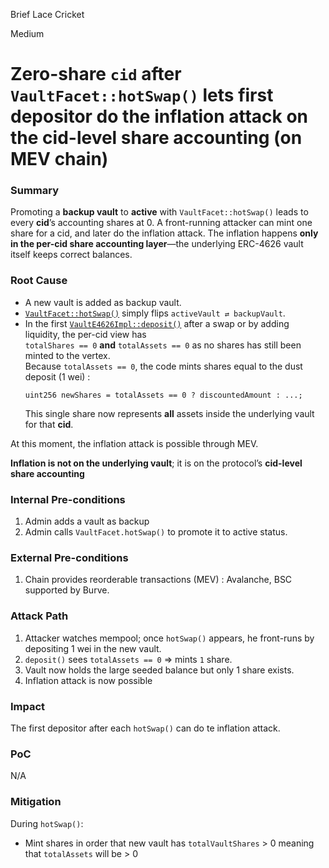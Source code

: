 Brief Lace Cricket

Medium

# Zero-share `cid` after `VaultFacet::hotSwap()` lets first depositor do the inflation attack on the cid-level share accounting (on MEV chain)

### Summary

Promoting a **backup vault** to **active** with `VaultFacet::hotSwap()` leads to every **cid**’s accounting shares at 0.
A front-running attacker can mint one share for a cid, and later do the inflation attack.
The inflation happens **only in the per-cid share accounting layer**—the underlying ERC-4626 vault itself keeps correct balances.

### Root Cause

* A new vault is added as backup vault. 
* [`VaultFacet::hotSwap()`](https://github.com/sherlock-audit/2025-04-burve/blob/main/Burve/src/multi/facets/VaultFacet.sol#L85) simply flips `activeVault ⇄ backupVault`.  
* In the first [`VaultE4626Impl::deposit()`](https://github.com/sherlock-audit/2025-04-burve/blob/main/Burve/src/multi/vertex/E4626.sol#L104) after a swap or by adding liquidity, the per-cid view has  
  `totalShares == 0` **and** `totalAssets == 0` as no shares has still been minted to the vertex.  
  Because `totalAssets == 0`, the code mints shares equal to the dust deposit (1 wei) :  
  ```solidity
  uint256 newShares = totalAssets == 0 ? discountedAmount : ...;
  ```
  This single share now represents **all** assets inside the underlying vault for that **cid**.

At this moment, the inflation attack is possible through MEV.

**Inflation is not on the underlying vault**; it is on the protocol’s **cid-level share accounting**

### Internal Pre-conditions

1. Admin adds a vault as backup
2. Admin calls `VaultFacet.hotSwap()` to promote it to active status.


### External Pre-conditions

1. Chain provides reorderable transactions (MEV) :  Avalanche, BSC  supported by Burve.

### Attack Path

1. Attacker watches mempool; once `hotSwap()` appears, he front-runs by depositing 1 wei in the new vault.  
2. `deposit()` sees `totalAssets == 0` ⇒ mints `1` share.  
3. Vault now holds the large seeded balance but only 1 share exists.  
4. Inflation attack is now possible

### Impact

The first depositor after each `hotSwap()` can do te inflation attack.

### PoC

N/A

### Mitigation

During `hotSwap()`:  
- Mint shares in order that new vault has `totalVaultShares` > 0 meaning that `totalAssets` will be > 0